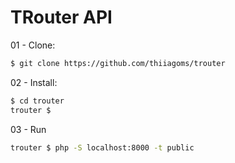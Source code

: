# TRouter API

01 - Clone:
```bash
$ git clone https://github.com/thiiagoms/trouter
```

02 - Install:
```bash
$ cd trouter
trouter $
```

03 - Run
```bash
trouter $ php -S localhost:8000 -t public
```